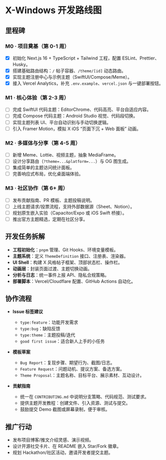 # X-Windows 开发路线图

## 里程碑

### M0 · 项目奠基（第 0-1 周）

- [x] 初始化 Next.js 16 + TypeScript + Tailwind 工程，配置 ESLint、Prettier、Husky。
- [x] 搭建基础路由结构：`/` 帖子容器、`/theme/[id]` 动态路由。
- [x] 实现主题注册中心与示例主题（SwiftUI/Compose/Meme）。
- [x] 接入 Vercel Analytics，补充 `.env.example`、`vercel.json` 与一键部署按钮。

### M1 · 核心体验（第 2-3 周）

- [ ] 完成 SwiftUI 代码主题：EditorChrome、代码高亮、平台自适应内容。
- [ ] 完成 Compose 代码主题：Android Studio 视觉、代码段切换。
- [ ] 实现主题列表 UI、平台自动识别与手动切换逻辑。
- [ ] 引入 Framer Motion，模拟 X iOS “页面下沉 + Web 面板” 动画。

### M2 · 多媒体与分享（第 4-5 周）

- [ ] 新增 Meme、Lottie、视频主题，抽象 MediaFrame。
- [ ] 设计分享路由（`?theme=...&platform=...`）与 OG 图生成。
- [ ] 集成简单的主题访问统计面板。
- [ ] 完善响应式布局，优化桌面端体验。

### M3 · 社区协作（第 6+ 周）

- [ ] 发布贡献指南、PR 模板、主题投稿说明。
- [ ] 上线主题请求/投票流程，支持外部数据源（Sheet、Notion）。
- [ ] 规划原生嵌入实验（Capacitor/Expo 或 iOS Swift 桥接）。
- [ ] 推出官方主题精选，定期在社区分享。

## 开发任务拆解

- **工程初始化**：`pnpm` 管理、Git Hooks、环境变量模板。
- **主题系统**：定义 `ThemeDefinition` 接口、注册表、渲染器。
- **UI Shell**：构建 X 风格帖子框架、顶部状态栏、操作栏。
- **动画层**：封装页面过渡、主题切换动画。
- **分析与日志**：统一事件上报 API、隐私合规策略。
- **部署脚本**：Vercel/Cloudflare 配置、GitHub Actions 自动化。

## 协作流程

- **Issue 标签建议**
  - `type:feature`：功能开发需求
  - `type:bug`：缺陷反馈
  - `type:theme`：主题投稿/迭代
  - `good first issue`：适合新人上手的小任务

- **模板草案**
  - `Bug Report`：复现步骤、期望行为、截图/日志。
  - `Feature Request`：问题动机、提议方案、备选方案。
  - `Theme Proposal`：主题名称、目标平台、展示素材、互动设计。

- **贡献指南**
  - 统一在 `CONTRIBUTING.md` 中说明分支策略、代码规范、测试要求。
  - 提供主题开发教程：创建文件、引入资源、测试与提交。
  - 鼓励提交 Demo 截图或屏幕录制，便于审核。

## 推广行动

- 发布项目博客/推文介绍灵感、演示视频。
- 设计开源社交卡片、在 README 嵌入 Star/Fork 徽章。
- 规划 Hackathon/社区活动，邀请开发者提交主题。

